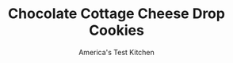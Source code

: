 ---
layout: ../../layouts/MarkdownPostLayout.astro
title: Chocolate Cottage Cheese Drop Cookies
author: America's Test Kitchen
pubDate: 2023-03-15
description: "These cookies are not only delicious, but are perfect for big gatherings because they yield such a large batch."
image_url: https://res.cloudinary.com/hksqkdlah/image/upload/ar_1:1,c_fill,dpr_2.0,f_auto,fl_lossy.progressive.strip_profile,g_faces:auto,q_auto:low,w_344/22203_sfs-chocolate-cottage-cheese-drop-cookies-097
tags: ["Desserts or Baked Goods","Chocolate","Cookies","Looking for a Recipe"]
calories: 4854
protein: 1
carbohydrates: 10
fats: 
fiber: 
ingredients: ["2 3/4 cups (13¾ ounces), all-purpose flour","1/2 cup (1½ ounces), Dutch-processed cocoa powder","1 teaspoon, baking powder","1 teaspoon, baking soda","1/2 teaspoon, salt","16 tablespoons, unsalted butter (2 sticks)","1 3/4 cups (12¼ ounces), sugar","1 cup small-curd, whole milk, cottage cheese","2 large, eggs","1 teaspoon, vanilla extract"]
serves: 66
time: "1 hour, plus 40 minutes cooling"
instructions: ["Adjust oven racks to upper- and lower-middle positions and heat oven to 350 degrees. Line 2 baking sheets with parchment paper. Combine flour, cocoa, baking powder and soda, and salt in bowl. Process cottage cheese in food processor until smooth.","With electric mixer on medium-high speed, beat butter and sugar until pale and fluffy, about 2 minutes. Reduce speed to low and beat in processed cottage cheese, eggs, and vanilla. Add flour mixture in three additions, scraping down sides of bowl as needed.","Drop level tablespoons of dough, spaced 1½-inches apart, onto prepared baking sheets. Bake until no imprint remains when touched, about 12 minutes, switching and rotating baking sheets halfway though baking. Let cool 20 minutes on sheet, then transfer to wire rack and cool completely. Line cooled sheets with fresh parchment paper and repeat with remaining dough. (Cookies will keep in airtight container for up 3 days.)"]
nutrition: ["29 mg Potassium","27 mg Phosphorus","11 mg Calcium","4 mg Magnesium","47 mg Sodium","3 g Fat","13 mg Cholesterol","1 g Saturated","9 µg Folic acid","3 µg Folate (food)","5 g Sugars","5 g Water","10 g Carbs","18 µg Folate equivalent (total)","1 g Protein","27 µg Vitamin A","73 kcal Energy","5 g Sugars, added","4854 calories"]
notes: "We love Sarah Vaughan’s recipe for Chocolate Cottage Cheese Drop Cookies, but we prefer to use Dutch-processed cocoa instead of regular cocoa for richer chocolate flavor. In addition, we found that pureeing the cottage cheese provides a smoother textured cookie."
---